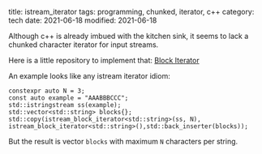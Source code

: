 title: istream_iterator
tags: programming, chunked, iterator, c++
category: tech
date: 2021-06-18
modified: 2021-06-18

Although c++ is already imbued with the kitchen sink, it seems to lack a chunked character iterator for input streams.

Here is a little repository to implement that: [Block Iterator](https://github.com/jac18281828/istream_block_iterator)

An example looks like any istream iterator idiom:

```
constexpr auto N = 3;
const auto example = "AAABBBCCC";
std::istringstream ss(example);
std::vector<std::string> blocks{};
std::copy(istream_block_iterator<std::string>(ss, N), istream_block_iterator<std::string>(),std::back_inserter(blocks));
```

But the result is vector `blocks` with maximum `N` characters per string.
